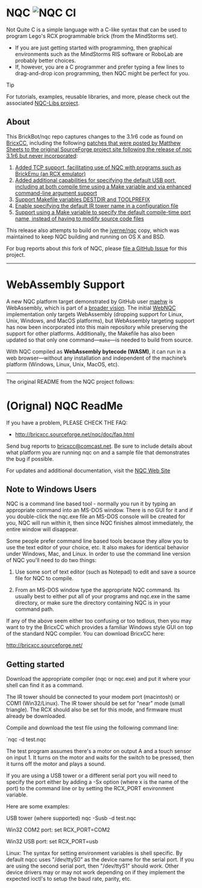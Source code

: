 NQC  ![NQC CI](https://github.com/BrickBot/nqc/workflows/NQC%20CI/badge.svg)
===
Not Quite C is a simple language with a C-like syntax that can be used to program Lego's RCX programmable brick (from the MindStorms set).
* If you are just getting started with programming, then graphical environments such as the MindStorms RIS software or RoboLab are probably better choices.
* If, however, you are a C programmer and prefer typing a few lines to drag-and-drop icon programming, then NQC might be perfect for you.

> [!TIP]
> For tutorials, examples, reusable libraries, and more, please check out the associated [NQC-Libs project](https://github.com/BrickBot/nqc-libs).

About
-----
This BrickBot/nqc repo captures changes to the 3.1r6 code as found on
[BricxCC](http://bricxcc.sourceforge.net/nqc/), including the following [patches that were posted by Matthew Sheets to the original SourceForge project site following the release of nqc 3.1r6 but never incorporated](https://sourceforge.net/p/bricxcc/patches/):
1. [Added TCP support, facilitating use of NQC with programs such as BrickEmu (an RCX emulator)](https://sourceforge.net/p/bricxcc/patches/2/)
2. [Added additional capabilities for specifying the default USB port, including at both compile time using a Make variable and via enhanced command-line argument support](https://sourceforge.net/p/bricxcc/patches/2/)
3. [Support Makefile variables DESTDIR and TOOLPREFIX](https://sourceforge.net/p/bricxcc/patches/3/)
4. [Enable specifying the default IR tower name in a configuration file](https://sourceforge.net/p/bricxcc/patches/4/)
5. [Support using a Make variable to specify the default compile-time port name, instead of having to modify source code files](https://sourceforge.net/p/bricxcc/patches/5/)

This release also attempts to build on the [jverne/nqc](https://github.com/jverne/nqc) copy, which was maintained to keep NQC building and running on OS X and BSD.

For bug reports about _this_ fork of NQC, please [file a GitHub Issue](https://github.com/BrickBot/nqc/issues) for this project.

---

WebAssembly Support
===================

A new NQC platform target demonstrated by GitHub user [maehw](https://github.com/maehw) is WebAssembly, which is part of a
[broader vision](https://www.eurobricks.com/forum/index.php?/forums/topic/197807-webpbrickcom-programming-the-1st-generation-lego-mindstorms-ris-yellow-rcx-brick-from-the-webbrowser/).
The initial [WebNQC](https://github.com/maehw/WebNQC) implementation only targets WebAssembly (dropping support for Linux, Unix, Windows, and MacOS platforms),
but WebAssembly targeting support has now been incorporated into this main repository while preserving the support for other platforms.
Additionally, the Makefile has also been updated so that only one command—`make`—is needed to build from source.

With NQC compiled as **WebAssembly bytecode (WASM)**, it can run in a web browser—without any installation and independent of the machine’s platform (Windows, Linux, Unix, MacOS, etc).


---

The original README from the NQC project follows:

(Orignal) NQC ReadMe
====================

If you have a problem, PLEASE CHECK THE FAQ:
* http://bricxcc.sourceforge.net/nqc/doc/faq.html
  
Send bug reports to bricxcc@comcast.net.  Be sure to include details about what
platform you are running nqc on and a sample file that demonstrates the bug if
possible.

For updates and additional documentation, visit the [NQC Web Site](http://bricxcc.sourceforge.net/nqc)


Note to Windows Users
---------------------

NQC is a command line based tool - normally you run it by typing an
appropriate command into an MS-DOS window.  There is no GUI for it and
if you double-click the nqc.exe file an MS-DOS console will be created
for you, NQC will run within it, then since NQC finishes almost
immediately, the entire window will disappear.

Some people prefer command line based tools because they allow you to
use the text editor of your choice, etc. It also makes for identical
behavior under Windows, Mac, and Linux. In order to use the command line
version of NQC you'll need to do two things:

1. Use some sort of text editor (such as Notepad) to edit and save a
source file for NQC to compile.

2. From an MS-DOS window type the appropriate NQC command. Its usually
best to either put all of your programs and nqc.exe in the same
directory, or make sure the directory containing NQC is in your command
path. 

If any of the above seem either too confusing or too tedious, then you
may want to try the BricxCC which provides a familiar Windows style GUI on top
of the standard NQC compiler.  You can download BricxCC here:

http://bricxcc.sourceforge.net/


Getting started
---------------

Download the appropriate compiler (nqc or nqc.exe) and put it where
your shell can find it as a command.

The IR tower should be connected to your modem port (macintosh) or COM1
(Win32/Linux). The IR tower should be set for "near" mode (small
triangle). The RCX should also be set for this mode, and firmware must
already be downloaded.

Compile and download the test file using the following command line:

`nqc -d test.nqc

The test program assumes there's a motor on output A and a touch sensor
on input 1.  It turns on the motor and waits for the switch to be
pressed, then it turns off the motor and plays a sound.

If you are using a USB tower or a different serial port you will need to
specify the port either by adding a -Sx option (where x is the name of the
port) to the command line or by setting the RCX_PORT environment variable.

Here are some examples:

USB tower (where supported)
	nqc -Susb -d test.nqc

Win32 COM2 port:
	set RCX_PORT=COM2

Win32 USB port:
	set RCX_PORT=usb
	
Linux:
	The syntax for setting environment variables is shell specific.  By
	default nqcc uses "/dev/ttyS0" as the device name for the serial
    port.  If you are using the second serial port, then "/dev/ttyS1"
    should work.  Other device drivers may or may not work depending on if
    they implement the expected ioctl's to setup the baud rate, parity,
    etc.
